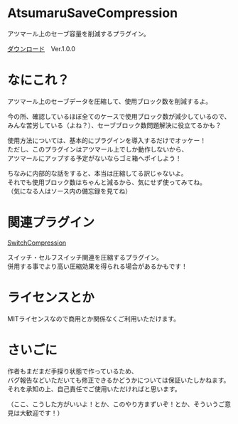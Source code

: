 # AtsumaruSaveCompression
アツマール上のセーブ容量を削減するプラグイン。

[ダウンロード](https://raw.githubusercontent.com/hichi-gamebuild/RPGMakerMZ/main/AtsumaruSaveCompression.js)　Ver.1.0.0

# なにこれ？
アツマール上のセーブデータを圧縮して、使用ブロック数を削減するよ。

今の所、確認しているほぼ全てのケースで使用ブロック数が減少しているので、  
 みんな苦労している（よね？）、セーブブロック数問題解決に役立てるかも？

使用方法については、基本的にプラグインを導入するだけでオッケー！  
ただし、このプラグインはアツマール上でしか動作しないから、  
アツマールにアップする予定がないならゴミ箱へポイしよう！

ちなみに内部的な話をすると、本当は圧縮してる訳じゃないよ。  
それでも使用ブロック数はちゃんと減るから、気にせず使ってみてね。  
（気になる人はソース内の備忘録を見てね）

# 関連プラグイン
[SwitchCompression](https://github.com/hichi-gamebuild/RPGMakerMZ/blob/main/SwitchCompression.md)

スイッチ・セルフスイッチ関連を圧縮するプラグイン。  
併用する事でより高い圧縮効果を得られる場合があるかもです！

# ライセンスとか
MITライセンスなので商用とか関係なくご利用いただけます。

# さいごに
作者もまだまだ手探り状態で作っているため、  
バグ報告などいただいても修正できるかどうかについては保証いたしかねます。  
それを承知の上、自己責任でご使用いただければと思います。

（ここ、こうした方がいいよ！とか、このやり方まずいぞ！とか、そういうご意見は大歓迎です！）
